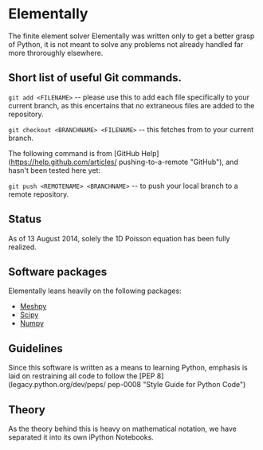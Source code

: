 # Elementally
The finite element solver Elementally was written only to get a better grasp
of Python, it is not meant to solve any problems not already handled far more
throroughly elsewhere.

## Short list of useful Git commands.

`git add <FILENAME>` -- please use this to add each file specifically to your
current branch, as this encertains that no extraneous files are added to the
repository.

`git checkout <BRANCHNAME> <FILENAME>` -- this fetches *<FILENAME>* from
*<BRANCHNAME>* to your current branch.

The following command is from [GitHub Help](https://help.github.com/articles/
pushing-to-a-remote "GitHub"), and hasn't been tested here yet:

`git push <REMOTENAME> <BRANCHNAME>` -- to push your local branch to a remote
repository.

## Status
As of 13 August 2014, solely the 1D Poisson equation has been fully realized.

## Software packages
Elementally leans heavily on the following packages:
* [Meshpy](mathema.tician.de/software/meshpy "MeshPy")
* [Scipy](www.scipy.org "Scipy")
* [Numpy](www.numpy.org "Numpy")

## Guidelines
Since this software is written as a means to learning Python, emphasis is laid
on restraining all code to follow the [PEP 8](legacy.python.org/dev/peps/
pep-0008 "Style Guide for Python Code")

## Theory

As the theory behind this is heavy on mathematical notation, we have separated
it into its own iPython Notebooks.
